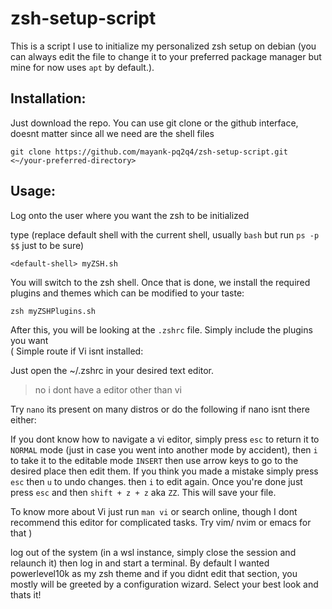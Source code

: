 # zsh-setup-script
This is a script I use to initialize my personalized zsh setup on debian (you can always edit the file to change it to your preferred package manager but mine for now uses `apt` by default.).

## Installation:<br>
Just download the repo. You can use git clone or the github interface, doesnt matter since all we need are the shell files

`git clone https://github.com/mayank-pq2q4/zsh-setup-script.git <~/your-preferred-directory>`

## Usage:<br>
Log onto the user where you want the zsh to be initialized

type (replace default shell with the current shell, usually `bash` but run `ps -p $$` just to be sure)

```<default-shell> myZSH.sh```

You will switch to the zsh shell. Once that is done, we install the required plugins and themes which can be modified to your taste:

```zsh myZSHPlugins.sh```

After this, you will be looking at the `.zshrc` file. Simply include the plugins you want<br>
(
Simple route if Vi isnt installed:

Just open the ~/.zshrc in your desired text editor.

> no i dont have a editor other than vi

Try `nano` its present on many distros or do the following if nano isnt there either:

If you dont know how to navigate a vi editor, simply press `esc` to return it to `NORMAL` mode (just in case you went into another mode by accident), then `i` to take it to the editable mode `INSERT` then use arrow keys to go to the desired place then edit them. If you think you made a mistake simply press `esc` then `u` to undo changes. then `i` to edit again. Once you're done just press `esc` and then `shift + z + z` aka `ZZ`. This will save your file.

To know more about Vi just run `man vi` or search online, though I dont recommend this editor for complicated tasks. Try vim/ nvim or emacs for that
)  

log out of the system (in a wsl instance, simply close the session and relaunch it) then log in and start a terminal. By default I wanted powerlevel10k as my zsh theme and if you didnt edit that section, you mostly will be greeted by a configuration wizard. Select your best look and thats it!
